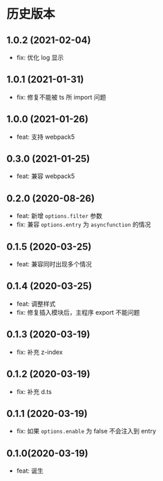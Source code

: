 # 历史版本

## 1.0.2 (2021-02-04)

- fix: 优化 log 显示

## 1.0.1 (2021-01-31)

- fix: 修复不能被 ts 所 import 问题

## 1.0.0 (2021-01-26)

- feat: 支持 webpack5

## 0.3.0 (2021-01-25)

- feat: 兼容 webpack5

## 0.2.0 (2020-08-26)

- feat: 新增 `options.filter` 参数
- fix: 兼容 `options.entry` 为 `asyncfunction` 的情况

## 0.1.5 (2020-03-25)

- feat: 兼容同时出现多个情况

## 0.1.4 (2020-03-25)

- feat: 调整样式
- fix: 修复插入模块后，主程序 export 不能问题

## 0.1.3 (2020-03-19)

- fix: 补充 z-index

## 0.1.2 (2020-03-19)

- fix: 补充 d.ts

## 0.1.1 (2020-03-19)

- fix: 如果 `options.enable` 为 false 不会注入到 entry

## 0.1.0(2020-03-19)

- feat: 诞生
